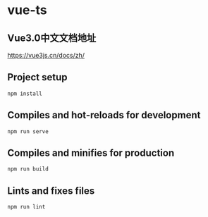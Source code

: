 # vue-ts

## Vue3.0中文文档地址
https://vue3js.cn/docs/zh/

## Project setup
```
npm install
```

## Compiles and hot-reloads for development
```
npm run serve
```

## Compiles and minifies for production
```
npm run build
```

## Lints and fixes files
```
npm run lint
```
